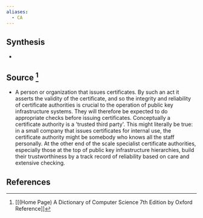 ```yaml
---
aliases:
  - CA
---
```

## Synthesis
- 
## Source [^1]
- A person or organization that issues certificates. By such an act it asserts the validity of the certificate, and so the integrity and reliability of certificate authorities is crucial to the operation of public key infrastructure systems. They will therefore be expected to do appropriate checks before issuing certificates. Conceptually a certificate authority is a 'trusted third party'. This might literally be true: in a small company that issues certificates for internal use, the certificate authority might be somebody who knows all the staff personally. At the other end of the scale specialist certificate authorities, especially those at the top of public key infrastructure hierarchies, build their trustworthiness by a track record of reliability based on care and extensive checking.
## References

[^1]: [[(Home Page) A Dictionary of Computer Science 7th Edition by Oxford Reference]]